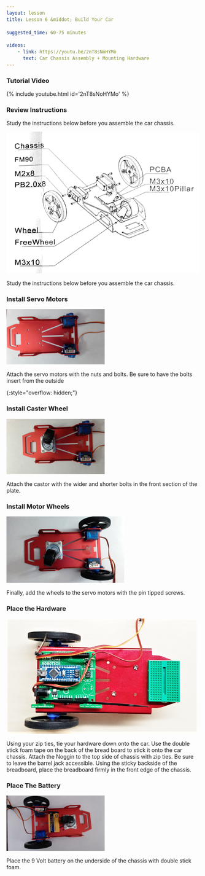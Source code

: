 ```yaml
---
layout: lesson
title: Lesson 6 &middot; Build Your Car

suggested_time: 60-75 minutes  

videos:
    - link: https://youtu.be/2nT8sNoHYMo
      text: Car Chassis Assembly + Mounting Hardware
---
```


### Tutorial Video

{% include youtube.html id='2nT8sNoHYMo' %}

### Review Instructions

Study the instructions below before you assemble the car chassis.

<img src="fig-5_3.png" alt="fig-5_3" style="zoom:70%;" class="image center" />

Study the instructions below before you assemble the car chassis.

### Install Servo Motors

<img src="fig-5_4.jpg" alt="fig-5_4" style="zoom:25%;" class="image center" />

Attach the servo motors with the nuts and bolts.  Be sure to have the bolts insert from the outside

{:style="overflow: hidden;"}



### Install Caster Wheel

<img src="fig-5_1.jpg" alt="fig-5_1" style="zoom:25%;" class="image center" />

Attach the castor with the wider and shorter bolts in the front section of the plate.

### Install Motor Wheels

<img src="fig-5_2.jpg" alt="fig-5_2" style="zoom:30%;" class="image center" />

Finally, add the wheels to the servo motors with the pin tipped screws.





### Place the Hardware

<img src="fig-5_5.png" alt="fig-5_5" style="zoom:60%;" class="image center" />

Using your zip ties, tie your hardware down onto the car.  Use the double stick foam tape on the back of the bread board to stick it onto the car chassis.  Attach the Noggin to the top side of chassis with zip ties. Be sure to leave the barrel jack accessible.  Using the sticky backside of the breadboard, place the breadboard firmly in the front edge of the chassis.

### Place The Battery

<img src="fig-5_6.jpg" alt="fig-5_6" style="zoom:25%;" class="image center" />

Place the 9 Volt battery on the underside of the chassis with double stick foam.




